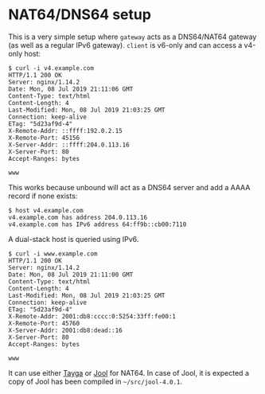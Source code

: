 # NAT64/DNS64 setup

This is a very simple setup where `gateway` acts as a DNS64/NAT64
gateway (as well as a regular IPv6 gateway). `client` is v6-only and
can access a v4-only host:

    $ curl -i v4.example.com
    HTTP/1.1 200 OK
    Server: nginx/1.14.2
    Date: Mon, 08 Jul 2019 21:11:06 GMT
    Content-Type: text/html
    Content-Length: 4
    Last-Modified: Mon, 08 Jul 2019 21:03:25 GMT
    Connection: keep-alive
    ETag: "5d23af9d-4"
    X-Remote-Addr: ::ffff:192.0.2.15
    X-Remote-Port: 45156
    X-Server-Addr: ::ffff:204.0.113.16
    X-Server-Port: 80
    Accept-Ranges: bytes
    
    www

This works because unbound will act as a DNS64 server and add a AAAA
record if none exists:

    $ host v4.example.com
    v4.example.com has address 204.0.113.16
    v4.example.com has IPv6 address 64:ff9b::cb00:7110

A dual-stack host is queried using IPv6.

    $ curl -i www.example.com
    HTTP/1.1 200 OK
    Server: nginx/1.14.2
    Date: Mon, 08 Jul 2019 21:11:00 GMT
    Content-Type: text/html
    Content-Length: 4
    Last-Modified: Mon, 08 Jul 2019 21:03:25 GMT
    Connection: keep-alive
    ETag: "5d23af9d-4"
    X-Remote-Addr: 2001:db8:cccc:0:5254:33ff:fe00:1
    X-Remote-Port: 45760
    X-Server-Addr: 2001:db8:dead::16
    X-Server-Port: 80
    Accept-Ranges: bytes
    
    www

It can use either [Tayga][] or [Jool][] for NAT64. In case of Jool, it
is expected a copy of Jool has been compiled in `~/src/jool-4.0.1`.

[Tayga]: http://www.litech.org/tayga/
[Jool]: https://www.jool.mx/en/index.html
[Ecdysis]: https://ecdysis.viagenie.ca/download.html

